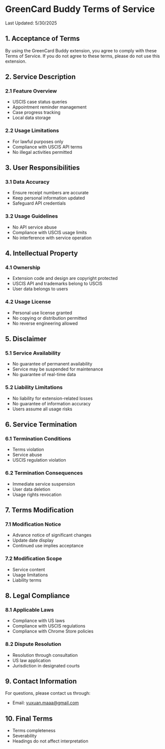# GreenCard Buddy Terms of Service

Last Updated: 5/30/2025

## 1. Acceptance of Terms

By using the GreenCard Buddy extension, you agree to comply with these Terms of Service. If you do not agree to these terms, please do not use this extension.

## 2. Service Description

### 2.1 Feature Overview
- USCIS case status queries
- Appointment reminder management
- Case progress tracking
- Local data storage

### 2.2 Usage Limitations
- For lawful purposes only
- Compliance with USCIS API terms
- No illegal activities permitted

## 3. User Responsibilities

### 3.1 Data Accuracy
- Ensure receipt numbers are accurate
- Keep personal information updated
- Safeguard API credentials

### 3.2 Usage Guidelines
- No API service abuse
- Compliance with USCIS usage limits
- No interference with service operation

## 4. Intellectual Property

### 4.1 Ownership
- Extension code and design are copyright protected
- USCIS API and trademarks belong to USCIS
- User data belongs to users

### 4.2 Usage License
- Personal use license granted
- No copying or distribution permitted
- No reverse engineering allowed

## 5. Disclaimer

### 5.1 Service Availability
- No guarantee of permanent availability
- Service may be suspended for maintenance
- No guarantee of real-time data

### 5.2 Liability Limitations
- No liability for extension-related losses
- No guarantee of information accuracy
- Users assume all usage risks

## 6. Service Termination

### 6.1 Termination Conditions
- Terms violation
- Service abuse
- USCIS regulation violation

### 6.2 Termination Consequences
- Immediate service suspension
- User data deletion
- Usage rights revocation

## 7. Terms Modification

### 7.1 Modification Notice
- Advance notice of significant changes
- Update date display
- Continued use implies acceptance

### 7.2 Modification Scope
- Service content
- Usage limitations
- Liability terms

## 8. Legal Compliance

### 8.1 Applicable Laws
- Compliance with US laws
- Compliance with USCIS regulations
- Compliance with Chrome Store policies

### 8.2 Dispute Resolution
- Resolution through consultation
- US law application
- Jurisdiction in designated courts

## 9. Contact Information

For questions, please contact us through:
- Email: yuxuan.maaa@gmail.com

## 10. Final Terms

- Terms completeness
- Severability
- Headings do not affect interpretation 